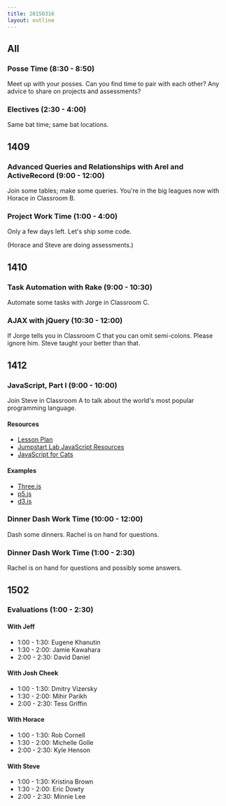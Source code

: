 ```yaml
---
title: 20150316
layout: outline
---
```


## All

### Posse Time (8:30 - 8:50)

Meet up with your posses. Can you find time to pair with each other? Any advice to share on projects and assessments?

### Electives (2:30 - 4:00)

Same bat time; same bat locations.

## 1409

### Advanced Queries and Relationships with Arel and ActiveRecord (9:00 - 12:00)

Join some tables; make some queries. You're in the big leagues now with Horace in Classroom B.

### Project Work Time (1:00 - 4:00)

Only a few days left. Let's ship some code.

(Horace and Steve are doing assessments.)

## 1410

### Task Automation with Rake (9:00 - 10:30)

Automate some tasks with Jorge in Classroom C.

### AJAX with jQuery (10:30 - 12:00)

If Jorge tells you in Classroom C that you can omit semi-colons. Please ignore him. Steve taught your better than that.

## 1412

### JavaScript, Part I (9:00 - 10:00)

Join Steve in Classroom A to talk about the world's most popular programming language.

#### Resources

* [Lesson Plan](https://github.com/turingschool/lesson_plans/blob/master/ruby_02-web_applications_with_ruby/introduction_to_javascript.markdown)
* [Jumpstart Lab JavaScript Resources](http://tutorials.jumpstartlab.com/projects/javascript/)
* [JavaScript for Cats](http://jsforcats.com)

#### Examples

* [Three.js](http://threejs.org)
* [p5.js](http://p5js.org)
* [d3.js](http://d3js.org)



### Dinner Dash Work Time (10:00 - 12:00)

Dash some dinners. Rachel is on hand for questions.

### Dinner Dash Work Time (1:00 - 2:30)

Rachel is on hand for questions and possibly some answers.

## 1502

### Evaluations (1:00 - 2:30)

#### With Jeff

* 1:00 - 1:30: Eugene Khanutin
* 1:30 - 2:00: Jamie Kawahara
* 2:00 - 2:30: David Daniel

#### With Josh Cheek

* 1:00 - 1:30: Dmitry Vizersky
* 1:30 - 2:00: Mihir Parikh
* 2:00 - 2:30: Tess Griffin

#### With Horace

* 1:00 - 1:30: Rob Cornell
* 1:30 - 2:00: Michelle Golle
* 2:00 - 2:30: Kyle Henson

#### With Steve

* 1:00 - 1:30: Kristina Brown
* 1:30 - 2:00: Eric Dowty
* 2:00 - 2:30: Minnie Lee